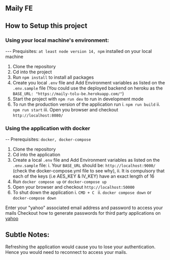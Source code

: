 ## Maily FE

## How to Setup this project

### Using your local machine's environment:

--- Prequisites: `at least node version 14, npm` installed on your local machine

1. Clone the repository
2. Cd into the project
3. Run `npm install` to install all packages
4. Create you local `.env` file and Add Environment variables as listed on the `.env.sample` file (You could use the deployed backend on heroku as the `BASE_URL: "https://maily-tolu-be.herokuapp.com/"`)
5. Start the project with `npm run dev` to run in development mode
6. To run the production version of the application run
   i. `npm run build`
   ii. `npm run start`
   iii. Open you browser and checkout `http://localhost:8080/`

### Using the application with docker

-- Prerequisites: `docker, docker-compose`

1. Clone the repository
2. Cd into the application
3. Create a local `.env` file and Add Environment variables as listed on the `.env.sample` file:
   i. Your `BASE_URL` should be: `http://localhost:9000/` (check the docker-compose.yml file to see why),
   ii. It is compulsory that each of the keys (i.e AES_KEY & IV_KEY) have an exact length of 16
4. Run `docker compose up` or `docker-compose up`
5. Open your browser and checkout `http://localhost:50000`
6. To shut down the application
   i. `CMD + C `
   ii. `docker compose down` or `docker-compose down`

Enter your "yahoo" associated email address and password to access your mails
Checkout how to generate passwords for third party applications on [yahoo](https://help.yahoo.com/kb/generate-third-party-passwords-sln15241.html)

## Subtle Notes:

Refreshing the application would cause you to lose your authentication. Hence you would need to reconnect to access your mails.
